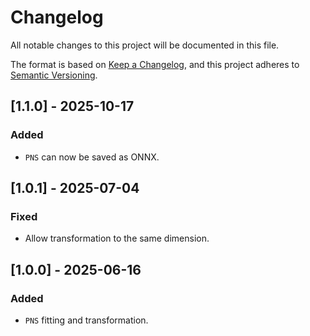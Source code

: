 # Changelog

All notable changes to this project will be documented in this file.

The format is based on [Keep a Changelog](https://keepachangelog.com/en/1.1.0/),
and this project adheres to [Semantic Versioning](https://semver.org/spec/v2.0.0.html).

## [1.1.0] - 2025-10-17

### Added

- `PNS` can now be saved as ONNX.

## [1.0.1] - 2025-07-04

### Fixed

- Allow transformation to the same dimension.

## [1.0.0] - 2025-06-16

### Added

- `PNS` fitting and transformation.
